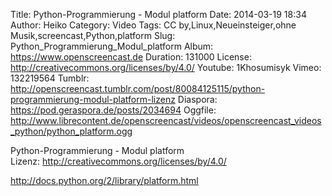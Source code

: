 Title: Python-Programmierung - Modul platform
Date: 2014-03-19 18:34
Author: Heiko
Category: Video
Tags: CC by,Linux,Neueinsteiger,ohne Musik,screencast,Python,platform
Slug: Python_Programmierung_Modul_platform
Album: https://www.openscreencast.de
Duration: 131000
License: http://creativecommons.org/licenses/by/4.0/
Youtube: 1Khosumisyk
Vimeo: 132219564
Tumblr: http://openscreencast.tumblr.com/post/80084125115/python-programmierung-modul-platform-lizenz
Diaspora: https://pod.geraspora.de/posts/2034694
Oggfile: http://www.librecontent.de/openscreencast/videos/openscreencast_videos_python/python_platform.ogg

Python-Programmierung - Modul platform  
Lizenz: <http://creativecommons.org/licenses/by/4.0/>  
  
<http://docs.python.org/2/library/platform.html>

